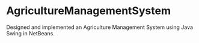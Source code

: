 # AgricultureManagementSystem
Designed and implemented an Agriculture Management System using Java Swing in NetBeans.
